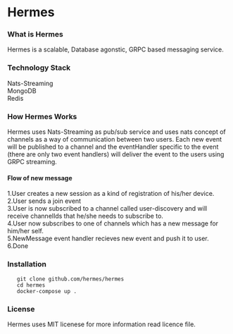 # Hermes
### What is Hermes
Hermes is a scalable, Database agonstic, GRPC based messaging service.
### Technology Stack
Nats-Streaming <br>
MongoDB <br>
Redis <br>
### How Hermes Works
Hermes uses Nats-Streaming as pub/sub service and uses nats concept of channels as 
a way of communication between two users. Each new event 
will be published to a channel and the eventHandler specific to the event (there are only two event handlers)
will deliver the event to the users using GRPC streaming.
#### Flow of new message
1.User creates a new session as a kind of registration of his/her device.<br>
2.User sends a join event<br>
3.User is now subscribed to a channel called user-discovery and will receive channelIds that he/she needs to subscribe to.<br>
4.User now subscribes to one of channels which has a new message for him/her self.<br>
5.NewMessage event handler recieves new event and push it to user.<br>
6.Done 
### Installation
```
   git clone github.com/hermes/hermes
   cd hermes
   docker-compose up .
```
### License 
Hermes uses MIT licenese for more information read licence file.